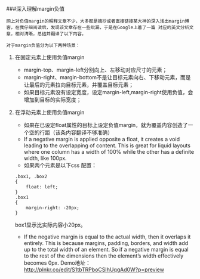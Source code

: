 ###深入理解margin负值

    网上对负值margin的解释文章不少，大多都是摘抄或者直接链接某大神的深入浅出margin博客，在我仔细阅读后，发现该文章存在一些纰漏，于是在Google上着了一篇 对应的英文分析文章，相对清晰，总结并翻译了以下内容。
 
    对于margin负值分为以下两种场景：

1. 在固定元素上使用负值margin
    * margin-top、margin-left分别向上、左移动对应尺寸的元素；
    * margin-right、margin-bottom不是让目标元素向右、下移动元素，而是让最后的元素拉向目标元素，并覆盖目标元素；
    * 如果目标元素没有设定宽度，设定margin-left,margin-right使用负值，会增加到目标的实际宽度；

2. 在浮动元素上使用负值margin
    * 如果在已设定float属性的目标上设定负值margin，就为覆盖内容创造了一个空的行距（该条内容翻译不够准确）
    * If a negative margin is applied opposite a float, it creates a void leading to the overlapping of content. This is great for liquid layouts where one column has a width of 100% while the other has a definite width, like 100px.
    * 如果两个元素是以下css 配置：
    ```
    .box1, .box2 
    { 
        float: left; 
    } 
    .box1
    { 
        margin-right: -20px; 
    }
    ```
    box1显示比实际内容小20px。
    * If the negative margin is equal to the actual width, then it overlaps it entirely. This is because margins, padding, borders, and width add up to the total width of an element. So if a negative margin is equal to the rest of the dimensions then the element’s width effectively becomes 0px.
Demo地址：
http://plnkr.co/edit/S1tbTRPboCSIhUqgAd0W?p=preview

